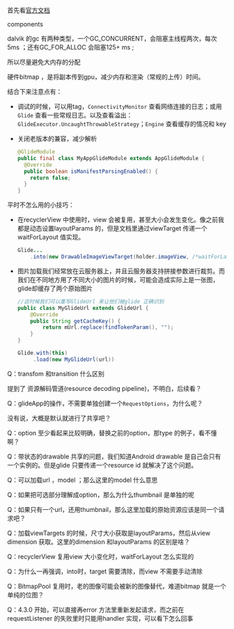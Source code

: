 



首先看[官方文档](./glide-office/glide-office-index.md)

components



dalvik 的gc 有两种类型，一个GC_CONCURRENT，会阻塞主线程两次，每次5ms ；还有GC_FOR_ALLOC 会阻塞125+ ms ;

所以尽量避免大内存的分配



硬件bitmap ，是将副本传到gpu，减少内存和渲染（常规的上传）时间。



结合下来注意点有：

- 调试的时候，可以用tag，`ConnectivityMonitor` 查看网络连接的日志；或用`Glide` 查看一些常规日志。以及查看溢出：`GlideExecutor.UncaughtThrowableStrategy`；`Engine` 查看缓存的情况和 key 

- 关闭老版本的兼容，减少解析

  ```java
  @GlideModule
  public final class MyAppGlideModule extends AppGlideModule {
    @Override
    public boolean isManifestParsingEnabled() {
      return false;
    }
  }
  ```

平时不怎么用的小技巧：

- 在recyclerView 中使用时，view 会被复用，甚至大小会发生变化。像之前我都是动态设置layoutParams 的，但是文档里通过viewTarget 传递一个waitForLayout 值实现。

  ```java
  Glide...
      .into(new DrawableImageViewTarget(holder.imageView, /*waitForLayout=*/ true));
  ```

- 图片加载我们经常放在云服务器上，并且云服务器支持拼接参数进行裁剪。而我们在不同地方用了不同大小的图片的时候，可能会造成实际上是一张图，glide却缓存了两个原始图片

  ```java
  //这时候我们可以重写GlideUrl 来让他们被glide 正确识别
  public class MyGlideUrl extends GlideUrl {
      @Override
      public String getCacheKey() {
          return mUrl.replace(findTokenParam(), "");
      }
  }
  
  Glide.with(this)
       .load(new MyGlideUrl(url))
  ```

  



Q：transfom 和transition 什么区别

提到了 资源解码管道(resource decoding pipeline)，不明白，后续看？

Q：glideApp的操作，不需要单独创建一个`RequestOptions`，为什么呢？

没有说，大概是默认就进行了共享吧？

Q：option 至少看起来比较明确，替换之前的option，那type 的例子，看不懂啊？

Q：带状态的drawable 共享的问题，我们知道Android drawable 是自己会只有一个实例的。但是glide 只要传递一个resource id 就解决了这个问题。

Q：可以加载url ，model ；那么这里的model 什么意思

Q：如果把可选部分理解成option，那么为什么thumbnail 是单独的呢

Q：如果只有一个url，还用thumbnail，那么这里加载的原始资源应该是同一个请求吧？

Q：加载viewTargets 的时候，尺寸大小获取是layoutParams，然后从view dimension 获取。这里的dimension 和layoutParams 的区别是啥？  

Q：recyclerView 复用view 大小变化时，waitForLayout  怎么实现的

Q：为什么一再强调，into时，target 需要清除，而view 不需要手动清除

Q：BitmapPool 复用时，老的图像可能会被新的图像替代，难道bitmap 就是一个单纯的位图？  

Q：4.3.0 开始，可以直接再error 方法里重新发起请求，而之前在requestListener 的失败里时只能用handler 实现，可以看下怎么回事 





